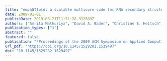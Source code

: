 ```yaml
---
title: "emphGTfold: a scalable multicore code for RNA secondary structure prediction"
date: 2009-01-01
publishDate: 2019-08-21T11:51:28.312589Z
authors: ["Amrita Mathuriya", "David A. Bader", "Christine E. Heitsch", "Stephen C. Harvey"]
publication_types: ["1"]
abstract: ""
featured: false
publication: "*Proceedings of the 2009 ACM Symposium on Applied Computing (SAC), Honolulu, Hawaii, USA, March 9-12, 2009*"
url_pdf: "https://doi.org/10.1145/1529282.1529497"
doi: "10.1145/1529282.1529497"
---
```


